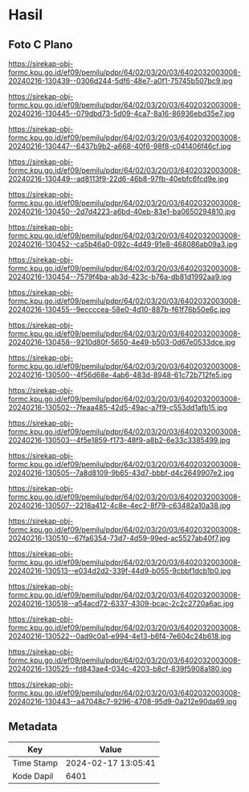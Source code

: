 # Hasil

## Foto C Plano

https://sirekap-obj-formc.kpu.go.id/ef09/pemilu/pdpr/64/02/03/20/03/6402032003008-20240216-130439--0306d244-5df6-48e7-a0f1-75745b507bc9.jpg

https://sirekap-obj-formc.kpu.go.id/ef09/pemilu/pdpr/64/02/03/20/03/6402032003008-20240216-130445--079dbd73-5d09-4ca7-8a16-86936ebd35e7.jpg

https://sirekap-obj-formc.kpu.go.id/ef09/pemilu/pdpr/64/02/03/20/03/6402032003008-20240216-130447--6437b9b2-a668-40f6-98f8-c041406f46cf.jpg

https://sirekap-obj-formc.kpu.go.id/ef09/pemilu/pdpr/64/02/03/20/03/6402032003008-20240216-130449--ad8113f9-22d6-46b8-97fb-40ebfc6fcd9e.jpg

https://sirekap-obj-formc.kpu.go.id/ef09/pemilu/pdpr/64/02/03/20/03/6402032003008-20240216-130450--2d7d4223-a6bd-40eb-83e1-ba0650294810.jpg

https://sirekap-obj-formc.kpu.go.id/ef09/pemilu/pdpr/64/02/03/20/03/6402032003008-20240216-130452--ca5b46a0-092c-4d49-91e8-468086ab09a3.jpg

https://sirekap-obj-formc.kpu.go.id/ef09/pemilu/pdpr/64/02/03/20/03/6402032003008-20240216-130454--7579f4ba-ab3d-423c-b76a-db81d1992aa9.jpg

https://sirekap-obj-formc.kpu.go.id/ef09/pemilu/pdpr/64/02/03/20/03/6402032003008-20240216-130455--9eccccea-58e0-4d10-887b-f61f76b50e6c.jpg

https://sirekap-obj-formc.kpu.go.id/ef09/pemilu/pdpr/64/02/03/20/03/6402032003008-20240216-130458--9210d80f-5650-4e49-b503-0d67e0533dce.jpg

https://sirekap-obj-formc.kpu.go.id/ef09/pemilu/pdpr/64/02/03/20/03/6402032003008-20240216-130500--4f56d68e-4ab6-483d-8948-61c72b712fe5.jpg

https://sirekap-obj-formc.kpu.go.id/ef09/pemilu/pdpr/64/02/03/20/03/6402032003008-20240216-130502--7feaa485-42d5-49ac-a7f9-c553dd1afb15.jpg

https://sirekap-obj-formc.kpu.go.id/ef09/pemilu/pdpr/64/02/03/20/03/6402032003008-20240216-130503--4f5e1859-f173-48f9-a8b2-6e33c3385499.jpg

https://sirekap-obj-formc.kpu.go.id/ef09/pemilu/pdpr/64/02/03/20/03/6402032003008-20240216-130505--7a8d8109-9b65-43d7-bbbf-d4c2649907e2.jpg

https://sirekap-obj-formc.kpu.go.id/ef09/pemilu/pdpr/64/02/03/20/03/6402032003008-20240216-130507--2218a412-4c8e-4ec2-8f79-c63482a10a38.jpg

https://sirekap-obj-formc.kpu.go.id/ef09/pemilu/pdpr/64/02/03/20/03/6402032003008-20240216-130510--67fa6354-73d7-4d59-99ed-ac5527ab40f7.jpg

https://sirekap-obj-formc.kpu.go.id/ef09/pemilu/pdpr/64/02/03/20/03/6402032003008-20240216-130513--e034d2d2-339f-44d9-b055-9cbbf1dcb1b0.jpg

https://sirekap-obj-formc.kpu.go.id/ef09/pemilu/pdpr/64/02/03/20/03/6402032003008-20240216-130518--a54acd72-6337-4309-bcac-2c2c2720a6ac.jpg

https://sirekap-obj-formc.kpu.go.id/ef09/pemilu/pdpr/64/02/03/20/03/6402032003008-20240216-130522--0ad9c0a1-e994-4e13-b6f4-7e604c24b618.jpg

https://sirekap-obj-formc.kpu.go.id/ef09/pemilu/pdpr/64/02/03/20/03/6402032003008-20240216-130525--fd843ae4-034c-4203-b8cf-839f5908a180.jpg

https://sirekap-obj-formc.kpu.go.id/ef09/pemilu/pdpr/64/02/03/20/03/6402032003008-20240216-130443--a47048c7-9296-4708-95d9-0a212e90da69.jpg


## Metadata

| Key        | Value               |
| ---------- | ------------------- |
| Time Stamp | 2024-02-17 13:05:41 |
| Kode Dapil | 6401                |



